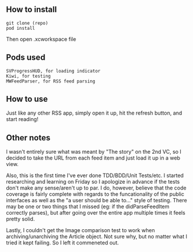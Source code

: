 ## How to install

```
git clone (repo)
pod install
```

Then open .xcworkspace file


## Pods used

```
SVProgressHUD, for loading indicator
Kiwi, for testing
MWFeedParser, for RSS feed parsing
```


## How to use

Just like any other RSS app, simply open it up, hit the refresh button, and start reading!


## Other notes

I wasn't entirely sure what was meant by "The story" on the 2nd VC, so I decided to take the URL from each feed item and just load it up in a web view.

Also, this is the first time I've ever done TDD/BDD/Unit Tests/etc. I started researching and learning on Friday so I apologize in advance if the tests don't make any sense/aren't up to par. I do, however, believe that the code coverage is fairly complete with regards to the funcationality of the public interfaces as well as the "a user should be able to..." style of testing. There may be one or two things that I missed (eg: if the didParseFeedItem correctly parses), but after going over the entire app multiple times it feels pretty solid.

Lastly, I couldn't get the Image comparison test to work when archiving/unarchiving the Article object. Not sure why, but no matter what I tried it kept failing. So I left it commeneted out.